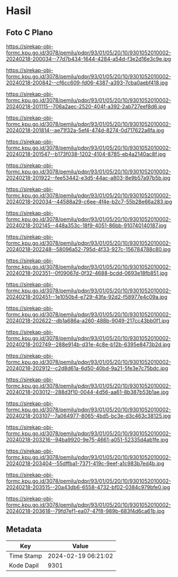 # Hasil

## Foto C Plano

https://sirekap-obj-formc.kpu.go.id/3078/pemilu/pdpr/93/01/05/20/10/9301052010002-20240218-200034--77d7b434-1644-4284-a54d-f3e2d16e3c9e.jpg

https://sirekap-obj-formc.kpu.go.id/3078/pemilu/pdpr/93/01/05/20/10/9301052010002-20240218-200842--cf6cc609-fd06-4387-a393-7cba0aebf418.jpg

https://sirekap-obj-formc.kpu.go.id/3078/pemilu/pdpr/93/01/05/20/10/9301052010002-20240218-201115--706a2aec-2520-404f-a392-2ab727eef8d6.jpg

https://sirekap-obj-formc.kpu.go.id/3078/pemilu/pdpr/93/01/05/20/10/9301052010002-20240218-201814--ae71f32a-5ef4-474d-8274-0d717622a6fa.jpg

https://sirekap-obj-formc.kpu.go.id/3078/pemilu/pdpr/93/01/05/20/10/9301052010002-20240218-201547--b173f038-1202-4104-8785-eb4a2140ac8f.jpg

https://sirekap-obj-formc.kpu.go.id/3078/pemilu/pdpr/93/01/05/20/10/9301052010002-20240218-201922--fee53442-e3d5-44ac-a803-8e9b57a97b5b.jpg

https://sirekap-obj-formc.kpu.go.id/3078/pemilu/pdpr/93/01/05/20/10/9301052010002-20240218-202034--44588a29-c6ee-4f4e-b2c7-55b28e66a283.jpg

https://sirekap-obj-formc.kpu.go.id/3078/pemilu/pdpr/93/01/05/20/10/9301052010002-20240218-202145--448a353c-18f9-4051-86bb-910740140187.jpg

https://sirekap-obj-formc.kpu.go.id/3078/pemilu/pdpr/93/01/05/20/10/9301052010002-20240218-202248--58096a52-795d-4f33-927c-156784788c80.jpg

https://sirekap-obj-formc.kpu.go.id/3078/pemilu/pdpr/93/01/05/20/10/9301052010002-20240218-202351--0f09067d-0f32-4688-bcdd-0693e18fb851.jpg

https://sirekap-obj-formc.kpu.go.id/3078/pemilu/pdpr/93/01/05/20/10/9301052010002-20240218-202451--1e1050b4-e729-43fa-92d2-f58977e4c09a.jpg

https://sirekap-obj-formc.kpu.go.id/3078/pemilu/pdpr/93/01/05/20/10/9301052010002-20240218-202622--db1a686a-a260-488b-9049-217cc43bb0f1.jpg

https://sirekap-obj-formc.kpu.go.id/3078/pemilu/pdpr/93/01/05/20/10/9301052010002-20240218-202749--288e914b-d31e-4c8e-b12b-6395e8473b2d.jpg

https://sirekap-obj-formc.kpu.go.id/3078/pemilu/pdpr/93/01/05/20/10/9301052010002-20240218-202912--c2d8d61a-6d50-40bd-9a21-5fe3e7c75bdc.jpg

https://sirekap-obj-formc.kpu.go.id/3078/pemilu/pdpr/93/01/05/20/10/9301052010002-20240218-203012--288d3f10-0044-4d56-aa61-8b387b53b1ae.jpg

https://sirekap-obj-formc.kpu.go.id/3078/pemilu/pdpr/93/01/05/20/10/9301052010002-20240218-203107--7a064977-8065-4bd5-bc3e-d3c463c38125.jpg

https://sirekap-obj-formc.kpu.go.id/3078/pemilu/pdpr/93/01/05/20/10/9301052010002-20240218-203216--94ba9920-9e75-4661-a051-52335d4ab1fe.jpg

https://sirekap-obj-formc.kpu.go.id/3078/pemilu/pdpr/93/01/05/20/10/9301052010002-20240218-203404--55dffba1-7371-419c-9eef-a1c983b7ed4b.jpg

https://sirekap-obj-formc.kpu.go.id/3078/pemilu/pdpr/93/01/05/20/10/9301052010002-20240218-203515--20a43db6-6558-4732-bf02-0384c979bfe0.jpg

https://sirekap-obj-formc.kpu.go.id/3078/pemilu/pdpr/93/01/05/20/10/9301052010002-20240218-203618--79fd7ef1-ea07-47f8-989b-683f4d6ca61b.jpg


## Metadata

| Key        | Value               |
| ---------- | ------------------- |
| Time Stamp | 2024-02-19 06:21:02 |
| Kode Dapil | 9301                |



